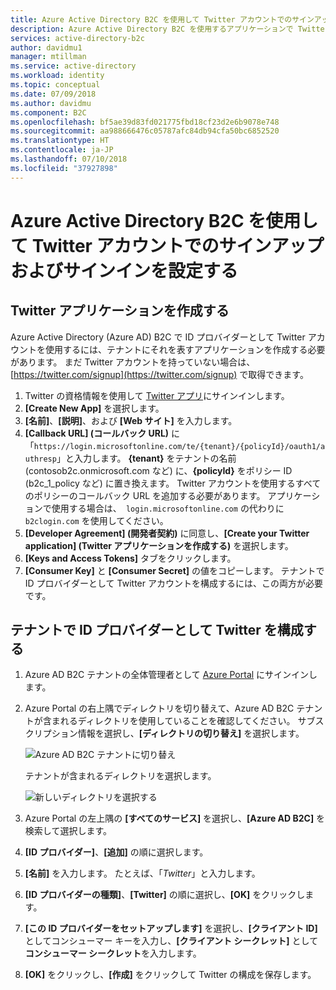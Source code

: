 ```yaml
---
title: Azure Active Directory B2C を使用して Twitter アカウントでのサインアップおよびサインインを設定する | Microsoft Docs
description: Azure Active Directory B2C を使用するアプリケーションで Twitter アカウントを持つ顧客にサインアップとサインインを提供します。
services: active-directory-b2c
author: davidmu1
manager: mtillman
ms.service: active-directory
ms.workload: identity
ms.topic: conceptual
ms.date: 07/09/2018
ms.author: davidmu
ms.component: B2C
ms.openlocfilehash: bf5ae39d83fd021775fbd18cf23d2e6b9078e748
ms.sourcegitcommit: aa988666476c05787afc84db94cfa50bc6852520
ms.translationtype: HT
ms.contentlocale: ja-JP
ms.lasthandoff: 07/10/2018
ms.locfileid: "37927898"
---
```

# <a name="set-up-sign-up-and-sign-in-with-a-twitter-account-using-azure-active-directory-b2c"></a>Azure Active Directory B2C を使用して Twitter アカウントでのサインアップおよびサインインを設定する

## <a name="create-a-twitter-application"></a>Twitter アプリケーションを作成する

Azure Active Directory (Azure AD) B2C で ID プロバイダーとして Twitter アカウントを使用するには、テナントにそれを表すアプリケーションを作成する必要があります。 まだ Twitter アカウントを持っていない場合は、[https://twitter.com/signup](https://twitter.com/signup) で取得できます。

1. Twitter の資格情報を使用して [Twitter アプリ](https://apps.twitter.com/)にサインインします。
2. **[Create New App]** を選択します。
3. **[名前]**、**[説明]**、および **[Web サイト]** を入力します。
4. **[Callback URL] (コールバック URL)** に「`https://login.microsoftonline.com/te/{tenant}/{policyId}/oauth1/authresp`」と入力します。 **{tenant}** をテナントの名前 (contosob2c.onmicrosoft.com など) に、**{policyId}** をポリシー ID (b2c_1_policy など) に置き換えます。 Twitter アカウントを使用するすべてのポリシーのコールバック URL を追加する必要があります。 アプリケーションで使用する場合は、` login.microsoftonline.com` の代わりに `b2clogin.com` を使用してください。
5. **[Developer Agreement] (開発者契約)** に同意し、**[Create your Twitter application] (Twitter アプリケーションを作成する)** を選択します。
7. **[Keys and Access Tokens]** タブをクリックします。
8. **[Consumer Key]** と **[Consumer Secret]** の値をコピーします。 テナントで ID プロバイダーとして Twitter アカウントを構成するには、この両方が必要です。

## <a name="configure-twitter-as-an-identity-provider-in-your-tenant"></a>テナントで ID プロバイダーとして Twitter を構成する

1. Azure AD B2C テナントの全体管理者として [Azure Portal](https://portal.azure.com/) にサインインします。
2. Azure Portal の右上隅でディレクトリを切り替えて、Azure AD B2C テナントが含まれるディレクトリを使用していることを確認してください。 サブスクリプション情報を選択し、**[ディレクトリの切り替え]** を選択します。 

    ![Azure AD B2C テナントに切り替え](./media/active-directory-b2c-setup-twitter-app/switch-directories.png)

    テナントが含まれるディレクトリを選択します。

    ![新しいディレクトリを選択する](./media/active-directory-b2c-setup-twitter-app/select-directory.png)

3. Azure Portal の左上隅の **[すべてのサービス]** を選択し、**[Azure AD B2C]** を検索して選択します。
4. **[ID プロバイダー]**、**[追加]** の順に選択します。
5. **[名前]** を入力します。 たとえば、「*Twitter*」と入力します。
6. **[ID プロバイダーの種類]**、**[Twitter]** の順に選択し、**[OK]** をクリックします。
7. **[この ID プロバイダーをセットアップします]** を選択し、**[クライアント ID]** としてコンシューマー キーを入力し、**[クライアント シークレット]** として**コンシューマー シークレット**を入力します。
8. **[OK]** をクリックし、**[作成]** をクリックして Twitter の構成を保存します。